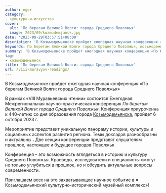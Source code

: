 ```yaml
---
author: egor
category:
- культура-и-искусство
cover:
  alt: 'По берегам Великой Волги: города Среднего Поволжья'
  image: 2023/09/kozmodemjansk.jpg
date: '2023-09-29T03:57:51+00:00'
description: 'В Козьмодемьянске пройдет ежегодная научная конференция «По берегам Великой Волги: города Среднего Поволжья» В рамках «VIII Муравьевских чтении»...'
keywords: По берегам Великой Волги города Среднего Поволжья, козьмодемьянск, конференция, поволжья, города, среднего, пройдет, ежегодная, берегам, великой, волги, прошлое, это, козьмодемьянске, научная, рамках, viii
summary: 'В Козьмодемьянске пройдет ежегодная научная конференция «По берегам Великой Волги: города Среднего Поволжья» В рамках «VIII Муравьевских чтении»...'
tag:
- козьмодемьянск
title: 'По берегам Великой Волги: города Среднего Поволжья'
url: /viii-muravyov-readings/
---
```


В Козьмодемьянске пройдет ежегодная научная конференция «По берегам Великой Волги: города Среднего Поволжья»

В рамках «VIII Муравьевских чтении» состоится Ежегодная Межрегиональная научно-практическая конференция _По берегам Великой Волги: города Среднего Поволжья_. Конференция приуроченна к 440-летию со дня образования города [Козьмодемьянска](/benderiada/), пройдет 6 октября 2023 г.

Мероприятие представит уникальную панораму истории, культуры и социальных аспектов развития региона. Темы докладов разнообразны и актуальны **.** Две секции конференции представят слушателям прошлое, настоящее и будущее городов Поволжья.

Конференция – это возможность вглядеться в историю и культуру Среднего Поволжья. Краеведы, исследователи и специалисты смогут не только углубиться в прошлое, но и обсудить актуальные вопросы современности.

Приглашаем всех на это захватывающее научное событие в **«** Козьмодемьянский культурно-исторический музейный комплекс»!